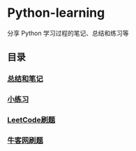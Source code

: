 # Python-learning

分享 Python 学习过程的笔记、总结和练习等

## 目录

### [总结和笔记](./Summary-and-notes/)

### [小练习](./Practice/)

### [LeetCode刷题](./LeetCode/)

### [牛客网刷题](./牛客网/)

